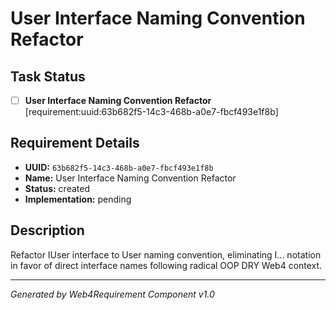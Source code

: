 # User Interface Naming Convention Refactor

## Task Status
- [ ] **User Interface Naming Convention Refactor** [requirement:uuid:63b682f5-14c3-468b-a0e7-fbcf493e1f8b]

## Requirement Details

- **UUID:** `63b682f5-14c3-468b-a0e7-fbcf493e1f8b`
- **Name:** User Interface Naming Convention Refactor
- **Status:** created
- **Implementation:** pending

## Description

Refactor IUser interface to User naming convention, eliminating I... notation in favor of direct interface names following radical OOP DRY Web4 context.

---

*Generated by Web4Requirement Component v1.0*